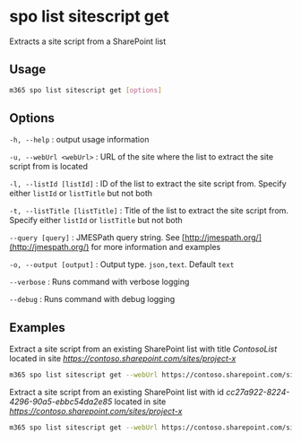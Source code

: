# spo list sitescript get

Extracts a site script from a SharePoint list

## Usage

```sh
m365 spo list sitescript get [options]
```

## Options

`-h, --help`
: output usage information

`-u, --webUrl <webUrl>`
: URL of the site where the list to extract the site script from is located

`-l, --listId [listId]`
: ID of the list to extract the site script from. Specify either `listId` or `listTitle` but not both

`-t, --listTitle [listTitle]`
: Title of the list to extract the site script from. Specify either `listId` or `listTitle` but not both

`--query [query]`
: JMESPath query string. See [http://jmespath.org/](http://jmespath.org/) for more information and examples

`-o, --output [output]`
: Output type. `json,text`. Default `text`

`--verbose`
: Runs command with verbose logging

`--debug`
: Runs command with debug logging

## Examples

Extract a site script from an existing SharePoint list with title _ContosoList_ located in site _https://contoso.sharepoint.com/sites/project-x_

```sh
m365 spo list sitescript get --webUrl https://contoso.sharepoint.com/sites/project-x --listTitle ContosoList
```

Extract a site script from an existing SharePoint list with id _cc27a922-8224-4296-90a5-ebbc54da2e85_
located in site _https://contoso.sharepoint.com/sites/project-x_

```sh
m365 spo list sitescript get --webUrl https://contoso.sharepoint.com/sites/project-x --listId cc27a922-8224-4296-90a5-ebbc54da2e85
```